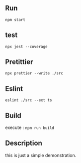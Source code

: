## Run

`npm start`

## test

`npx jest --coverage`

## Pretittier

`npx prettier --write ./src`
 
 
 
## Eslint

`eslint ./src --ext ts`
 
## Build

 execute : `npm run build`
 
 ## Description

 this is just a simple demonstration.  